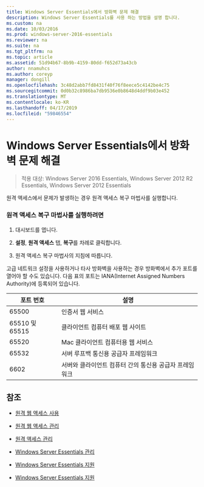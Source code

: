 ```yaml
---
title: Windows Server Essentials에서 방화벽 문제 해결
description: Windows Server Essentials를 사용 하는 방법을 설명 합니다.
ms.custom: na
ms.date: 10/03/2016
ms.prod: windows-server-2016-essentials
ms.reviewer: na
ms.suite: na
ms.tgt_pltfrm: na
ms.topic: article
ms.assetid: 51d94b67-8b9b-4159-80dd-f652d73a43cb
author: nnamuhcs
ms.author: coreyp
manager: dongill
ms.openlocfilehash: 3c48d2abb7fd8431f40f76f8eece5c4142be4c75
ms.sourcegitcommit: 0d0b32c8986ba7db9536e0b8648d4ddf9b03e452
ms.translationtype: MT
ms.contentlocale: ko-KR
ms.lasthandoff: 04/17/2019
ms.locfileid: "59846554"
---
```

# <a name="troubleshoot-your-firewall-in-windows-server-essentials"></a>Windows Server Essentials에서 방화벽 문제 해결
 
>적용 대상: Windows Server 2016 Essentials, Windows Server 2012 R2 Essentials, Windows Server 2012 Essentials
  
 원격 액세스에서 문제가 발생하는 경우 원격 액세스 복구 마법사를 실행합니다.  
  
### <a name="to-run-the-repair-anywhere-access-wizard"></a>원격 액세스 복구 마법사를 실행하려면  
  
1.  대시보드를 엽니다.  
  
2.  **설정**, **원격 액세스** 탭, **복구**를 차례로 클릭합니다.  
  
3.  원격 액세스 복구 마법사의 지침에 따릅니다.  
  
 고급 네트워크 설정을 사용하거나 타사 방화벽을 사용하는 경우 방화벽에서 추가 포트를 열어야 할 수도 있습니다. 다음 표의 포트는 IANA(Internet Assigned Numbers Authority)에 등록되어 있습니다.  
  
|포트 번호|설명|  
|-----------------|-----------------|  
|65500|인증서 웹 서비스|  
|65510 및 65515|클라이언트 컴퓨터 배포 웹 사이트|  
|65520|Mac 클라이언트 컴퓨터용 웹 서비스|  
|65532|서버 루프백 통신용 공급자 프레임워크|  
|6602|서버와 클라이언트 컴퓨터 간의 통신용 공급자 프레임워크|  
  
## <a name="see-also"></a>참조  
  
-   [원격 웹 액세스 사용](../use/Use-Remote-Web-Access-in-Windows-Server-Essentials.md)  
  
-   [원격 웹 액세스 관리](../manage/Manage-Remote-Web-Access-in-Windows-Server-Essentials.md)  
  
-   [원격 액세스 관리](../manage/Manage-Anywhere-Access-in-Windows-Server-Essentials.md)  
  
-   [Windows Server Essentials 관리](../manage/Manage-Windows-Server-Essentials.md)  
  

-   [Windows Server Essentials 지원](Support-Windows-Server-Essentials.md)

-   [Windows Server Essentials 지원](../support/Support-Windows-Server-Essentials.md)

